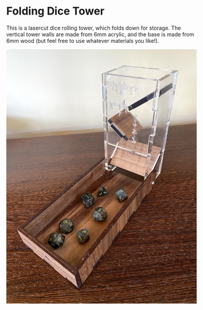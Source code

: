 # Folding Dice Tower

This is a lasercut dice rolling tower, which folds down for storage. The vertical tower walls
are made from 6mm acrylic, and the base is made from 6mm wood (but feel free to use
whatever materials you like!).

![Folding Dice Tower](dice-tower.jpg)


